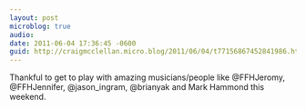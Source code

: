 ```yaml
---
layout: post
microblog: true
audio: 
date: 2011-06-04 17:36:45 -0600
guid: http://craigmcclellan.micro.blog/2011/06/04/t77156867452841986.html
---
```

Thankful to get to play with amazing musicians/people like @FFHJeromy, @FFHJennifer, @jason_ingram, @brianyak and Mark Hammond this weekend.
